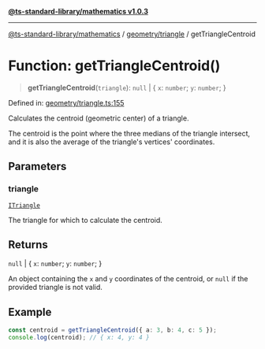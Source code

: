 [**@ts-standard-library/mathematics v1.0.3**](../../../README.md)

***

[@ts-standard-library/mathematics](../../../README.md) / [geometry/triangle](../README.md) / getTriangleCentroid

# Function: getTriangleCentroid()

> **getTriangleCentroid**(`triangle`): `null` \| \{ `x`: `number`; `y`: `number`; \}

Defined in: [geometry/triangle.ts:155](https://github.com/gabaudette/ts-stdlib/blob/be448e6a9d9c20c6c2f27f6550ce4e65fc8c9b89/packages/mathematics/src/geometry/triangle.ts#L155)

Calculates the centroid (geometric center) of a triangle.

The centroid is the point where the three medians of the triangle intersect,
and it is also the average of the triangle's vertices' coordinates.

## Parameters

### triangle

[`ITriangle`](../interfaces/ITriangle.md)

The triangle for which to calculate the centroid.

## Returns

`null` \| \{ `x`: `number`; `y`: `number`; \}

An object containing the `x` and `y` coordinates of the centroid,
         or `null` if the provided triangle is not valid.

## Example

```typescript
const centroid = getTriangleCentroid({ a: 3, b: 4, c: 5 });
console.log(centroid); // { x: 4, y: 4 }
```

